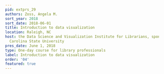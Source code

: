 ```yaml
---
pid: extprs_29
authors: Zoss, Angela M.
sort_year: 2018
sort_date: 2018-06-01
title: Introduction to data visualization
location: Raleigh, NC
host: the Data Science and Visualization Institute for Librarians, sponsored by North
  Carolina State University
pres_date: June 1, 2018
type: One-day course for library professionals
label: Introduction to data visualization
order: '04'
featured: true
---
```

